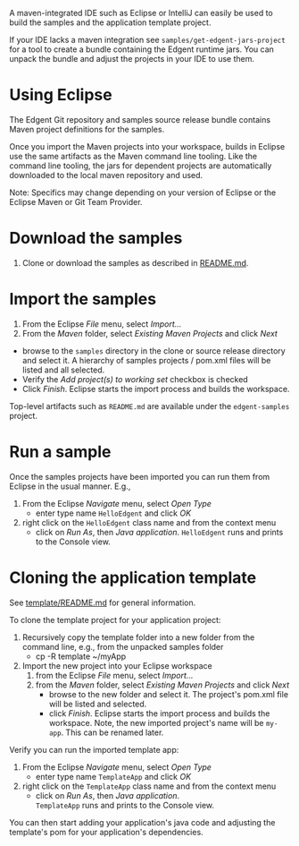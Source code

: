 <!--
  Licensed to the Apache Software Foundation (ASF) under one or more
  contributor license agreements.  See the NOTICE file distributed with
  this work for additional information regarding copyright ownership.
  The ASF licenses this file to You under the Apache License, Version 2.0
  (the "License"); you may not use this file except in compliance with
  the License.  You may obtain a copy of the License at

      http://www.apache.org/licenses/LICENSE-2.0

  Unless required by applicable law or agreed to in writing, software
  distributed under the License is distributed on an "AS IS" BASIS,
  WITHOUT WARRANTIES OR CONDITIONS OF ANY KIND, either express or implied.
  See the License for the specific language governing permissions and
  limitations under the License.
-->

A maven-integrated IDE such as Eclipse or IntelliJ can easily be used
to build the samples and the application template project.

If your IDE lacks a maven integration see `samples/get-edgent-jars-project`
for a tool to create a bundle containing the Edgent runtime jars. You can
unpack the bundle and adjust the projects in your IDE to use them.


# Using Eclipse

The Edgent Git repository and samples source release bundle contains 
Maven project definitions for the samples.

Once you import the Maven projects into your workspace, builds
in Eclipse use the same artifacts as the Maven command line tooling. 
Like the command line tooling, the jars for dependent projects
are automatically downloaded to the local maven repository
and used.

Note: Specifics may change depending on your version of Eclipse or the 
Eclipse Maven or Git Team Provider.

# Download the samples

1. Clone or download the samples as described in [README.md](README.md).

# Import the samples

1. From the Eclipse *File* menu, select *Import...*
2. From the *Maven* folder, select *Existing Maven Projects* and click *Next*
  + browse to the `samples` directory in the clone or source release directory
    and select it.  A hierarchy of samples projects / pom.xml files will be
    listed and all selected. 
  + Verify the *Add project(s) to working set* checkbox is checked
  + Click *Finish*.  Eclipse starts the import process and builds the workspace.

Top-level artifacts such as `README.md` are available under the 
`edgent-samples` project.

# Run a sample

Once the samples projects have been imported you can run them from
Eclipse in the usual manner. E.g.,

1. From the Eclipse *Navigate* menu, select *Open Type*
   + enter type name `HelloEdgent` and click *OK*
2. right click on the `HelloEdgent` class name and from the context menu
   + click on *Run As*, then *Java application*.
   `HelloEdgent` runs and prints to the Console view.

# Cloning the application template

See [template/README.md](template/README.md) for general information.

To clone the template project for your application project:

1. Recursively copy the template folder into a new folder from the command line, e.g.,
   from the unpacked samples folder
   + cp -R template ~/myApp
2. Import the new project into your Eclipse workspace
   1. from the Eclipse *File* menu, select *Import...*
   2. from the *Maven* folder, select *Existing Maven Projects* and click *Next*
      + browse to the new folder and select it.  The project's pom.xml file will be
        listed and selected. 
      + click *Finish*.  Eclipse starts the import process and builds the workspace.
        Note, the new imported project's name will be `my-app`.
        This can be renamed later.

Verify you can run the imported template app:

1. From the Eclipse *Navigate* menu, select *Open Type*
   + enter type name `TemplateApp` and click *OK*
2. right click on the `TemplateApp` class name and from the context menu
   + click on *Run As*, then *Java application*.  
  `TemplateApp` runs and prints to the Console view.

You can then start adding your application's java code
and adjusting the template's pom for your application's
dependencies.
